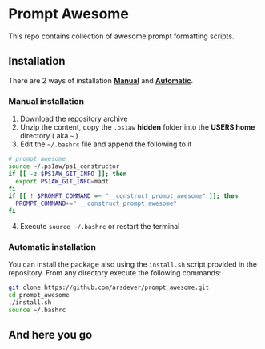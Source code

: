 # Prompt Awesome

This repo contains collection of awesome prompt formatting scripts.

## Installation

There are 2 ways of installation [**Manual**](#manual-installation) and [**Automatic**](#automatic-installation).

### Manual installation

1. Download the repository archive
2. Unzip the content, copy the `.ps1aw` **hidden** folder into the **USERS home** directory ( aka `~` )
3. Edit the `~/.bashrc` file and append the following to it
```bash
# prompt_awesome
source ~/.ps1aw/ps1_constructor
if [[ -z $PS1AW_GIT_INFO ]]; then
  export PS1AW_GIT_INFO=madt
fi
if [[ ! $PROMPT_COMMAND =~ "__construct_prompt_awesome" ]]; then
  PROMPT_COMMAND+=" __construct_prompt_awesome"
fi
```
4. Execute `source ~/.bashrc` or restart the terminal

### Automatic installation

You can install the package also using the `install.sh` script provided in the repository. From any directory execute the following commands:

```bash
git clone https://github.com/arsdever/prompt_awesome.git
cd prompt_awesome
./install.sh
source ~/.bashrc
```

## And here you go
